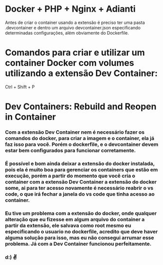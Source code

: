 # Docker + PHP + Nginx + Adianti

Antes de criar o container usando a extensão é preciso ter uma pasta .devcontainer e dentro um arquivo devcontainer.json especificando determinadas configurações, além obviamente do Dockerfile.

# Comandos para criar e utilizar um container Docker com volumes utilizando a extensão Dev Container:

Ctrl + Shift + P

# Dev Containers: Rebuild and Reopen in Container

### Com a extensão Dev Container nem é necessário fazer os comandos do docker, para criar a imagem e o container, ela já faz isso para você. Porém o dockerfile, e o devcontainer devem estar bem configurados para funcionar corretamente.

### É possível e bom ainda deixar a extensão do docker instalada, pois ela é muito boa para gerenciar os containers que estão em execução, porém a partir do momento que você cria o container com a extensão Dev Container a extensão do docker some, ai para ter acesso novamente é necessário reabrir o vs code, o que irá fechar a janela do vs code que tinha acesso ao container.

### Eu tive um problema com a extensão do docker, onde qualquer alteração que eu fizesse em algum arquivo do container a partir da extensão, ele salvava como root mesmo eu especificando o usuario no dockerfile, acredito que deve haver alguma solução para isso, mas eu não consegui arrumar esse problema. Já com a Dev Container funcionou perfeitamente.

### d:) :v: